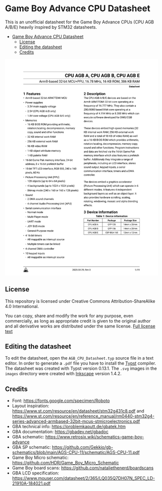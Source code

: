 # Game Boy Advance CPU Datasheet
This is an unofficial datasheet for the Game Boy Advance CPUs (CPU AGB A/B/E) heavily inspired by STM32 datasheets.

- [Game Boy Advance CPU Datasheet](#game-boy-advance-cpu-datasheet)
  - [License](#license)
  - [Editing the datasheet](#editing-the-datasheet)
  - [Credits](#credits)

<a href="AGB_CPU_Datasheet.pdf">![](AGB_CPU_Datasheet.svg)</a>

## License
This repository is licensed under Creative Commons Attribution-ShareAlike 4.0 International.

You can copy, share and modify the work for any purpose, even commercially, as long as appropriate credit is given to the original author and all derivative works are distributed under the same license. [Full license text](LICENSE)

## Editing the datasheet
To edit the datasheet, open the `AGB_CPU_Datasheet.typ` source file in a text editor. In order to generate a `.pdf` file you have to install the [Typst](https://github.com/typst/typst) compiler. The datasheet was created with Typst version 0.13.1. The `.svg` images in the `images` directory were created with [Inkscape](https://inkscape.org) version 1.4.2.

## Credits
 - Font: https://fonts.google.com/specimen/Roboto
 - Layout inspiration: https://www.st.com/resource/en/datasheet/stm32g431c8.pdf and https://www.st.com/resource/en/reference_manual/rm0440-stm32g4-series-advanced-armbased-32bit-mcus-stmicroelectronics.pdf
 - GBA technical info: https://problemkaputt.de/gbatek.htm
 - GBA documentation: https://gbadev.net/gbadoc
 - GBA schematic: https://www.retrosix.wiki/schematics-game-boy-advance
 - GBA SP schematic: https://github.com/Gekkio/gb-schematics/blob/main/AGS-CPU-11/schematic/AGS-CPU-11.pdf
 - Game Boy Micro schematic: https://github.com/HDR/Game_Boy_Micro_Schematic
 - Game Boy board scans: https://github.com/nataliethenerd/boardscans
 - GBA LCD specification: https://www.mouser.com/datasheet/2/365/LQ035Q7DH07N_SPEC_LD-21910A-184021.pdf

